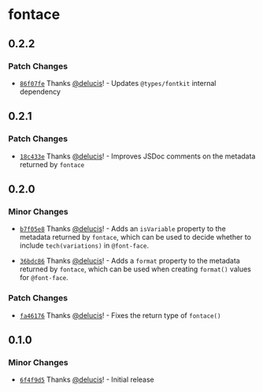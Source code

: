 # fontace

## 0.2.2

### Patch Changes

- [`86f07fe`](https://github.com/delucis/fontace/commit/86f07fe4ee9adbf56ab3af69dd1d45ac89d4a040) Thanks [@delucis](https://github.com/delucis)! - Updates `@types/fontkit` internal dependency

## 0.2.1

### Patch Changes

- [`18c433e`](https://github.com/delucis/fontace/commit/18c433e6aa1283e5dad9c1cafb6975ffb7689dbc) Thanks [@delucis](https://github.com/delucis)! - Improves JSDoc comments on the metadata returned by `fontace`

## 0.2.0

### Minor Changes

- [`b7f05e8`](https://github.com/delucis/fontace/commit/b7f05e807652c8881278d5f81f74d9cce21a3f55) Thanks [@delucis](https://github.com/delucis)! - Adds an `isVariable` property to the metadata returned by `fontace`, which can be used to decide whether to include `tech(variations)` in `@font-face`.

- [`36bdc86`](https://github.com/delucis/fontace/commit/36bdc863edab27baf350c1aaca2cf835134de6a2) Thanks [@delucis](https://github.com/delucis)! - Adds a `format` property to the metadata returned by `fontace`, which can be used when creating `format()` values for `@font-face`.

### Patch Changes

- [`fa46176`](https://github.com/delucis/fontace/commit/fa461763c9285d57feed1baccdd514205673b335) Thanks [@delucis](https://github.com/delucis)! - Fixes the return type of `fontace()`

## 0.1.0

### Minor Changes

- [`6f4f9d5`](https://github.com/delucis/fontace/commit/6f4f9d578a0c490676b9dc6ce2feede703315645) Thanks [@delucis](https://github.com/delucis)! - Initial release
